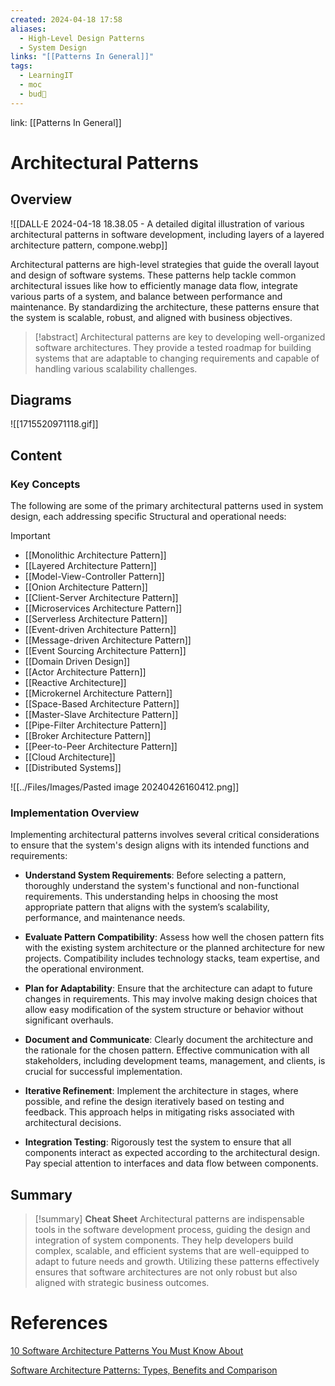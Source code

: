 ```yaml
---
created: 2024-04-18 17:58
aliases:
  - High-Level Design Patterns
  - System Design
links: "[[Patterns In General]]"
tags:
  - LearningIT
  - moc
  - bud🌿
---
```

link: [[Patterns In General]]

# Architectural Patterns

## Overview

![[DALL·E 2024-04-18 18.38.05 - A detailed digital illustration of various architectural patterns in software development, including layers of a layered architecture pattern, compone.webp]]

Architectural patterns are high-level strategies that guide the overall layout and design of software systems. These patterns help tackle common architectural issues like how to efficiently manage data flow, integrate various parts of a system, and balance between performance and maintenance. By standardizing the architecture, these patterns ensure that the system is scalable, robust, and aligned with business objectives.

>[!abstract]
>Architectural patterns are key to developing well-organized software architectures. They provide a tested roadmap for building systems that are adaptable to changing requirements and capable of handling various scalability challenges.

## Diagrams

![[1715520971118.gif]]
## Content

### Key Concepts

The following are some of the primary architectural patterns used in system design, each addressing specific Structural and operational needs:

> [!important]
> 
> - [[Monolithic Architecture Pattern]]
> - [[Layered Architecture Pattern]]
> - [[Model-View-Controller Pattern]]
> - [[Onion Architecture Pattern]]
> - [[Client-Server Architecture Pattern]]
> - [[Microservices Architecture Pattern]]
> - [[Serverless Architecture Pattern]]
> - [[Event-driven Architecture Pattern]]
> - [[Message-driven Architecture Pattern]]
> - [[Event Sourcing Architecture Pattern]]
> - [[Domain Driven Design]]
> - [[Actor Architecture Pattern]]
> - [[Reactive Architecture]]
> - [[Microkernel Architecture Pattern]]
> - [[Space-Based Architecture Pattern]]
> - [[Master-Slave Architecture Pattern]]
> - [[Pipe-Filter Architecture Pattern]]
> - [[Broker Architecture Pattern]]
> - [[Peer-to-Peer Architecture Pattern]]
> - [[Cloud Architecture]]
> - [[Distributed Systems]]


![[../Files/Images/Pasted image 20240426160412.png]]
### Implementation Overview

Implementing architectural patterns involves several critical considerations to ensure that the system's design aligns with its intended functions and requirements:

- **Understand System Requirements**: Before selecting a pattern, thoroughly understand the system's functional and non-functional requirements. This understanding helps in choosing the most appropriate pattern that aligns with the system’s scalability, performance, and maintenance needs.
    
- **Evaluate Pattern Compatibility**: Assess how well the chosen pattern fits with the existing system architecture or the planned architecture for new projects. Compatibility includes technology stacks, team expertise, and the operational environment.
    
- **Plan for Adaptability**: Ensure that the architecture can adapt to future changes in requirements. This may involve making design choices that allow easy modification of the system structure or behavior without significant overhauls.
    
- **Document and Communicate**: Clearly document the architecture and the rationale for the chosen pattern. Effective communication with all stakeholders, including development teams, management, and clients, is crucial for successful implementation.
    
- **Iterative Refinement**: Implement the architecture in stages, where possible, and refine the design iteratively based on testing and feedback. This approach helps in mitigating risks associated with architectural decisions.
    
- **Integration Testing**: Rigorously test the system to ensure that all components interact as expected according to the architectural design. Pay special attention to interfaces and data flow between components.

## Summary

>[!summary] **Cheat Sheet**
>Architectural patterns are indispensable tools in the software development process, guiding the design and integration of system components. They help developers build complex, scalable, and efficient systems that are well-equipped to adapt to future needs and growth. Utilizing these patterns effectively ensures that software architectures are not only robust but also aligned with strategic business outcomes.

# References

[10 Software Architecture Patterns You Must Know About](https://www.simform.com/blog/software-architecture-patterns/)

[Software Architecture Patterns: Types, Benefits and Comparison](https://radixweb.com/blog/software-architecture-patterns)